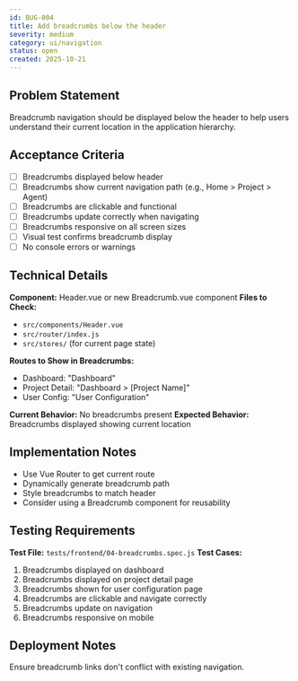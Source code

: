 ```yaml
---
id: BUG-004
title: Add breadcrumbs below the header
severity: medium
category: ui/navigation
status: open
created: 2025-10-21
---
```


## Problem Statement
Breadcrumb navigation should be displayed below the header to help users understand their current location in the application hierarchy.

## Acceptance Criteria
- [ ] Breadcrumbs displayed below header
- [ ] Breadcrumbs show current navigation path (e.g., Home > Project > Agent)
- [ ] Breadcrumbs are clickable and functional
- [ ] Breadcrumbs update correctly when navigating
- [ ] Breadcrumbs responsive on all screen sizes
- [ ] Visual test confirms breadcrumb display
- [ ] No console errors or warnings

## Technical Details
**Component:** Header.vue or new Breadcrumb.vue component
**Files to Check:**
- `src/components/Header.vue`
- `src/router/index.js`
- `src/stores/` (for current page state)

**Routes to Show in Breadcrumbs:**
- Dashboard: "Dashboard"
- Project Detail: "Dashboard > [Project Name]"
- User Config: "User Configuration"

**Current Behavior:** No breadcrumbs present
**Expected Behavior:** Breadcrumbs displayed showing current location

## Implementation Notes
- Use Vue Router to get current route
- Dynamically generate breadcrumb path
- Style breadcrumbs to match header
- Consider using a Breadcrumb component for reusability

## Testing Requirements
**Test File:** `tests/frontend/04-breadcrumbs.spec.js`
**Test Cases:**
1. Breadcrumbs displayed on dashboard
2. Breadcrumbs displayed on project detail page
3. Breadcrumbs shown for user configuration page
4. Breadcrumbs are clickable and navigate correctly
5. Breadcrumbs update on navigation
6. Breadcrumbs responsive on mobile

## Deployment Notes
Ensure breadcrumb links don't conflict with existing navigation.
